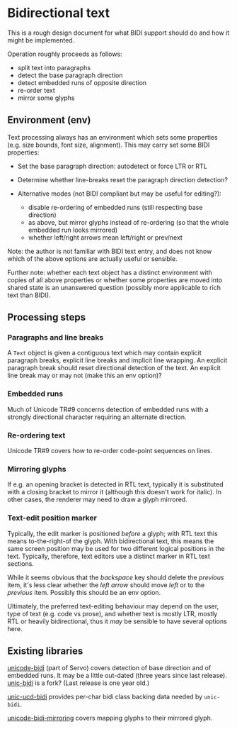 Bidirectional text
===========

This is a rough design document for what BIDI support should do and how it might
be implemented.

Operation roughly proceeds as follows:

-   split text into paragraphs
-   detect the base paragraph direction
-   detect embedded runs of opposite direction
-   re-order text
-   mirror some glyphs


Environment (env)
----------------

Text processing always has an environment which sets some properties (e.g. size
bounds, font size, alignment). This may carry set some BIDI properties:

-   Set the base paragraph direction: autodetect or force LTR or RTL
-   Determine whether line-breaks reset the paragraph direction detection?
-   Alternative modes (not BIDI compliant but may be useful for editing?):

    -   disable re-ordering of embedded runs (still respecting base direction)
    -   as above, but mirror glyphs instead of re-ordering (so that the whole
        embedded run looks mirrored)
    -   whether left/right arrows mean left/right or prev/next

Note: the author is not familiar with BIDI text entry, and does not know which
of the above options are actually useful or sensible.

Further note: whether each text object has a distinct environment with copies
of all above properties or whether some properties are moved into shared state
is an unanswered question (possibly more applicable to rich text than BIDI).


Processing steps
-----------

### Paragraphs and line breaks

A `Text` object is given a contiguous text which may contain explicit
paragraph breaks, explicit line breaks and implicit line wrapping.
An explicit paragraph break should reset directional detection of the text.
An explicit line break may or may not (make this an env option)?

### Embedded runs

Much of Unicode TR#9 concerns detection of embedded runs with a strongly
directional character requiring an alternate direction.

### Re-ordering text

Unicode TR#9 covers how to re-order code-point sequences on lines.

### Mirroring glyphs

If e.g. an opening bracket is detected in RTL text, typically it is substituted
with a closing bracket to mirror it (although this doesn't work for italic).
In other cases, the renderer may need to draw a glyph mirrored.

### Text-edit position marker

Typically, the edit marker is positioned *before* a glyph; with RTL text this
means to-the-right-of the glyph. With bidirectional text, this means the same
screen position may be used for two different logical positions in the text.
Typically, therefore, text editors use a distinct marker in RTL text sections.

While it seems obvious that the *backspace* key should delete the *previous*
item, it's less clear whether the *left arrow* should move *left* or to the
*previous* item. Possibly this should be an env option.

Ultimately, the preferred text-editing behaviour may depend on the user, type of
text (e.g. code vs prose), and whether text is mostly LTR, mostly RTL or heavily
bidirectional, thus it *may* be sensible to have several options here.


Existing libraries
--------------

[unicode-bidi](https://crates.io/crates/unicode-bidi) (part of Servo) covers
detection of base direction and of embedded runs. It may be a little out-dated
(three years since last release).
[unic-bidi](https://crates.io/crates/unic-bidi) is a fork? (Last release is one
year old.)

[unic-ucd-bidi](https://crates.io/crates/unic-ucd-bidi) provides per-char bidi
class backing data needed by `unic-bidi`.

[unicode-bidi-mirroring](https://crates.io/crates/unicode-bidi-mirroring) covers
mapping glyphs to their mirrored glyph.
